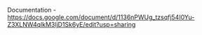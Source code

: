Documentation - https://docs.google.com/document/d/1136nPWUg_tzsqfj54I0Yu-Z3XLNW4qlkM3ljD1Sk6yE/edit?usp=sharing
